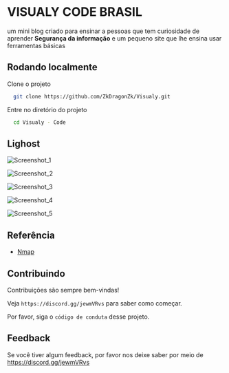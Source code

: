 
# VISUALY CODE BRASIL

um mini blog criado para ensinar a pessoas que tem 
curiosidade de aprender **Segurança da informação**
e um pequeno site que lhe ensina usar ferramentas básicas


## Rodando localmente

Clone o projeto

```bash
  git clone https://github.com/ZkDragonZk/Visualy.git
```

Entre no diretório do projeto

```bash
  cd Visualy - Code
```

## Lighost
![Screenshot_1](https://user-images.githubusercontent.com/75184968/151642234-89b795c5-69e0-4d2e-9142-0527548a1054.png)

![Screenshot_2](https://user-images.githubusercontent.com/75184968/151642244-b86e5eb3-d036-47b1-8b7d-3059499c5fcf.png)

![Screenshot_3](https://user-images.githubusercontent.com/75184968/151642285-6c412639-1342-4be3-8ef3-04e40877b00c.png)

![Screenshot_4](https://user-images.githubusercontent.com/75184968/151642289-a69633da-6910-48a4-a525-0d25cd52af32.png)

![Screenshot_5](https://user-images.githubusercontent.com/75184968/151642291-55f1a445-8658-4755-8ab4-d4332436cf63.png)



## Referência

 - [Nmap](https://nmap.org/)
## Contribuindo

Contribuições são sempre bem-vindas!

Veja `https://discord.gg/jewmVRvs` para saber como começar.

Por favor, siga o `código de conduta` desse projeto.


## Feedback

Se você tiver algum feedback, por favor nos deixe saber por meio de https://discord.gg/jewmVRvs

